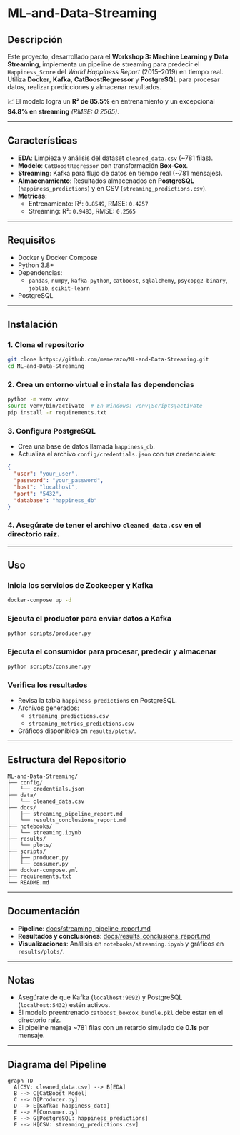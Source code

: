 
# ML-and-Data-Streaming

## Descripción

Este proyecto, desarrollado para el **Workshop 3: Machine Learning y Data Streaming**, implementa un pipeline de streaming para predecir el `Happiness_Score` del *World Happiness Report* (2015–2019) en tiempo real. Utiliza **Docker**, **Kafka**, **CatBoostRegressor** y **PostgreSQL** para procesar datos, realizar predicciones y almacenar resultados.

📈 El modelo logra un **R² de 85.5%** en entrenamiento y un excepcional **94.8% en streaming** *(RMSE: 0.2565)*.

---

## Características

- **EDA**: Limpieza y análisis del dataset `cleaned_data.csv` (~781 filas).
- **Modelo**: `CatBoostRegressor` con transformación **Box-Cox**.
- **Streaming**: Kafka para flujo de datos en tiempo real (~781 mensajes).
- **Almacenamiento**: Resultados almacenados en **PostgreSQL** (`happiness_predictions`) y en CSV (`streaming_predictions.csv`).
- **Métricas**:
  - Entrenamiento: R²: `0.8549`, RMSE: `0.4257`
  - Streaming: R²: `0.9483`, RMSE: `0.2565`

---

## Requisitos

- Docker y Docker Compose
- Python 3.8+
- Dependencias:
  - `pandas`, `numpy`, `kafka-python`, `catboost`, `sqlalchemy`, `psycopg2-binary`, `joblib`, `scikit-learn`
- PostgreSQL

---

## Instalación

### 1. Clona el repositorio

```bash
git clone https://github.com/memerazo/ML-and-Data-Streaming.git
cd ML-and-Data-Streaming
```

### 2. Crea un entorno virtual e instala las dependencias

```bash
python -m venv venv
source venv/bin/activate  # En Windows: venv\Scripts\activate
pip install -r requirements.txt
```

### 3. Configura PostgreSQL

- Crea una base de datos llamada `happiness_db`.
- Actualiza el archivo `config/credentials.json` con tus credenciales:

```json
{
  "user": "your_user",
  "password": "your_password",
  "host": "localhost",
  "port": "5432",
  "database": "happiness_db"
}
```

### 4. Asegúrate de tener el archivo `cleaned_data.csv` en el directorio raíz.

---

## Uso

### Inicia los servicios de Zookeeper y Kafka

```bash
docker-compose up -d
```

### Ejecuta el productor para enviar datos a Kafka

```bash
python scripts/producer.py
```

### Ejecuta el consumidor para procesar, predecir y almacenar

```bash
python scripts/consumer.py
```

### Verifica los resultados

- Revisa la tabla `happiness_predictions` en PostgreSQL.
- Archivos generados:
  - `streaming_predictions.csv`
  - `streaming_metrics_predictions.csv`
- Gráficos disponibles en `results/plots/`.

---

## Estructura del Repositorio

```
ML-and-Data-Streaming/
├── config/
│   └── credentials.json
├── data/
│   └── cleaned_data.csv
├── docs/
│   ├── streaming_pipeline_report.md
│   └── results_conclusions_report.md
├── notebooks/
│   └── streaming.ipynb
├── results/
│   └── plots/
├── scripts/
│   ├── producer.py
│   └── consumer.py
├── docker-compose.yml
├── requirements.txt
└── README.md
```

---

## Documentación

- **Pipeline**: [docs/streaming_pipeline_report.md](docs/streaming_pipeline_report.md)
- **Resultados y conclusiones**: [docs/results_conclusions_report.md](docs/results_conclusions_report.md)
- **Visualizaciones**: Análisis en `notebooks/streaming.ipynb` y gráficos en `results/plots/`.

---

## Notas

- Asegúrate de que Kafka (`localhost:9092`) y PostgreSQL (`localhost:5432`) estén activos.
- El modelo preentrenado `catboost_boxcox_bundle.pkl` debe estar en el directorio raíz.
- El pipeline maneja ~781 filas con un retardo simulado de **0.1s** por mensaje.

---

## Diagrama del Pipeline

```mermaid
graph TD
  A[CSV: cleaned_data.csv] --> B[EDA]
  B --> C[CatBoost Model]
  C --> D[Producer.py]
  D --> E[Kafka: happiness_data]
  E --> F[Consumer.py]
  F --> G[PostgreSQL: happiness_predictions]
  F --> H[CSV: streaming_predictions.csv]
```
